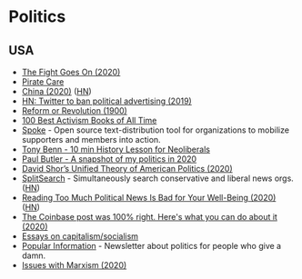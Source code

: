 # Politics

## USA

- [The Fight Goes On (2020)](https://medium.com/@teamwarren/the-fight-goes-on-8f5ca2b4b557)
- [Pirate Care](https://syllabus.pirate.care/)
- [China (2020)](https://drewdevault.com/2019/11/20/China.html) ([HN](https://news.ycombinator.com/item?id=21584861))
- [HN: Twitter to ban political advertising (2019)](https://news.ycombinator.com/item?id=21401973)
- [Reform or Revolution (1900)](https://www.marxists.org/archive/luxemburg/1900/reform-revolution/)
- [100 Best Activism Books of All Time](https://bookauthority.org/books/best-activism-books)
- [Spoke](https://github.com/Elizabeth-Warren/Spoke) - Open source text-distribution tool for organizations to mobilize supporters and members into action.
- [Tony Benn - 10 min History Lesson for Neoliberals](https://www.youtube.com/watch?v=qX-P4mx1FLU)
- [Paul Butler - A snapshot of my politics in 2020](https://paulbutler.org/2020/a-snapshot-of-my-politics-in-2020/)
- [David Shor’s Unified Theory of American Politics (2020)](https://nymag.com/intelligencer/2020/07/david-shor-cancel-culture-2020-election-theory-polls.html)
- [SplitSearch](https://splitsearch.netlify.app/) - Simultaneously search conservative and liberal news orgs. ([HN](https://news.ycombinator.com/item?id=24723945))
- [Reading Too Much Political News Is Bad for Your Well-Being (2020)](https://www.theatlantic.com/family/archive/2020/10/reading-too-much-political-news-bad-happiness/616651/) ([HN](https://news.ycombinator.com/item?id=24818637))
- [The Coinbase post was 100% right. Here's what you can do about it (2020)](https://parametricity.com/posts/2020-power/)
- [Essays on capitalism/socialism](https://github.com/dessalines/essays)
- [Popular Information](https://popular.info/) - Newsletter about politics for people who give a damn.
- [Issues with Marxism (2020)](https://twitter.com/PsychRabble/status/1335792815461294087)

